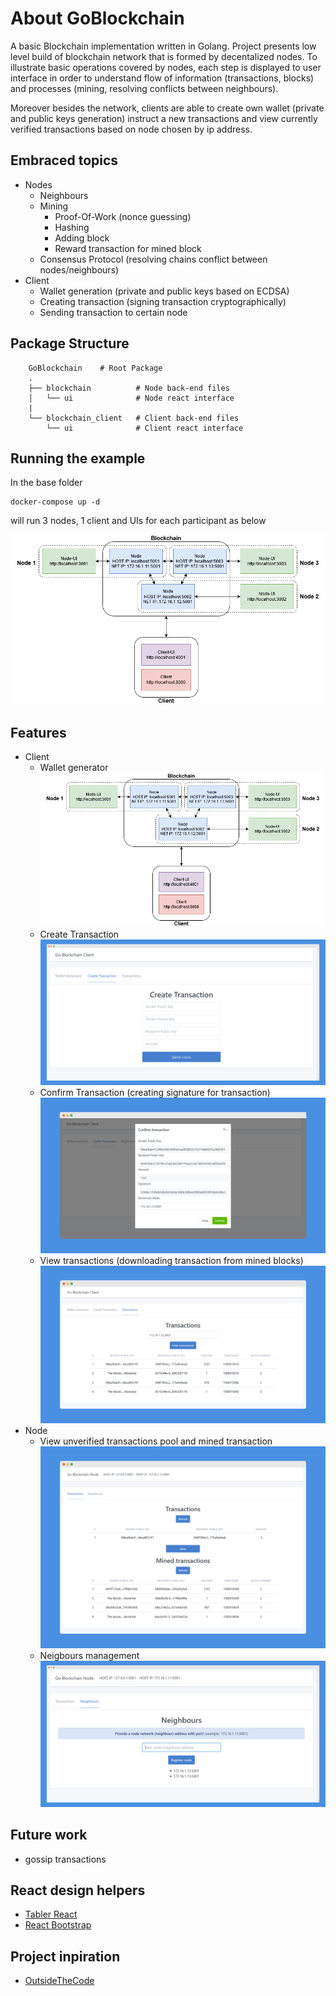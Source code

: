 # About GoBlockchain
A basic Blockchain implementation written in Golang. Project presents low level build of blockchain network that is formed by decentalized nodes. To illustrate basic operations covered by nodes, each step is displayed to user interface in order to understand flow of information (transactions, blocks) and processes (mining, resolving conflicts between neighbours).

Moreover besides the network, clients are able to create own wallet (private and public keys generation) instruct a new transactions and view currently verified transactions based on node chosen by ip address.

## Embraced topics
- Nodes
    - Neighbours
    - Mining
        - Proof-Of-Work (nonce guessing)
        - Hashing
        - Adding block
        - Reward transaction for mined block
    - Consensus Protocol (resolving chains conflict between nodes/neighbours)
- Client
    - Wallet generation (private and public keys based on ECDSA)
    - Creating transaction (signing transaction cryptographically)
    - Sending transaction to certain node

## Package Structure
```
    GoBlockchain    # Root Package
    .
    ├── blockchain          # Node back-end files
    │   └── ui              # Node react interface
    |
    └── blockchain_client   # Client back-end files
        └── ui              # Client react interface
```
## Running the example
In the base folder 
```
docker-compose up -d
```
will run 3 nodes, 1 client and UIs for each participant as below

![Example architecture](img-readme/ExampleArchitecture.png)

## Features
- Client
    - Wallet generator
        ![Wallet Generator](img-readme/ExampleArchitecture.png)
    - Create Transaction
        ![Create Transaction](img-readme/createTransaction.png)
    - Confirm Transaction (creating signature for transaction)
        ![Confirm Transaction](img-readme/confirmTransaction.png)
    - View transactions (downloading transaction from mined blocks)
        ![View Transactions](img-readme/clientViewTransactions.png)
- Node
    - View unverified transactions pool and mined transaction
        ![View transactions](img-readme/nodeTransactions.png)
    - Neigbours management
        ![Neighbours Management](img-readme/nodeNeighbours.png)

## Future work
- gossip transactions

## React design helpers
- [Tabler React](http://tabler-react.com/documentation/#forminputreact)
- [React Bootstrap](https://react-bootstrap.netlify.com/components/modal/#modals)

## Project inpiration
- [OutsideTheCode](https://www.youtube.com/channel/UCuxN2UqjhvvfXfiV2h9N_Jg/featured) 
